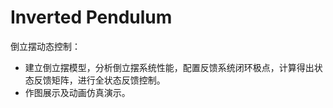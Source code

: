 # Inverted Pendulum 

倒立摆动态控制：
 - 建立倒立摆模型，分析倒立摆系统性能，配置反馈系统闭环极点，计算得出状态反馈矩阵，进行全状态反馈控制。
 - 作图展示及动画仿真演示。
 
